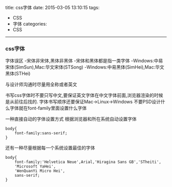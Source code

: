 title: css字体
date: 2015-03-05 13:10:15
tags:
- CSS
- 字体
categories:
- CSS
---
### css字体
字体误区
-宋体非宋体,黑体非黑体
-宋体和黑体都是指一类字体
-Windows:中易宋体(SimSun),Mac:华文宋体(STSong)
-Windows:中易黑体(SimHei),Mac:华文黑体(STHei)

与设计师沟通时尽量用全称或者英文

书写css字体时不要只写中文,要保证英文字体在中文字体前面,浏览器渲染的时候是从前往后找的.
字体书写顺序还要保证Mac->Linux->Windows
不要PSD设计什么字体就在font-family里面设置什么字体

一种直接自动的字体设置方式
根据浏览器和所在系统自动设置字体
```{bash}
body{
	font-family:sans-serif;
}
```
还有一种尽量根据每一个系统设置最佳的字体
```{bash}
body{
	font-family:'Helvetica Neue',Arial,'Hiragina Sans GB','STheiti',
	'Microsoft YaHei',
	'WenQuanYi Micro Hei',
	sans-serif;
}
```

